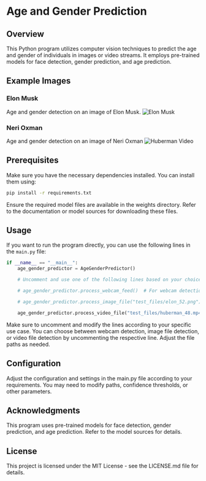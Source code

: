 # Age and Gender Prediction

## Overview

This Python program utilizes computer vision techniques to predict the age and gender of individuals in images or video streams. It employs pre-trained models for face detection, gender prediction, and age prediction.

## Example Images

### Elon Musk
Age and gender detection on an image of Elon Musk.
![Elon Musk](output_files/elon_52.png_preds.jpg)

### Neri Oxman
Age and gender detection on an image of Neri Oxman 
![Huberman Video](output_files/neri_47.png_preds.jpg)

## Prerequisites

Make sure you have the necessary dependencies installed. You can install them using:

```bash
pip install -r requirements.txt
```

Ensure the required model files are available in the weights directory. Refer to the documentation or model sources for downloading these files.

## Usage

If you want to run the program directly, you can use the following lines in the `main.py` file:

```python
if __name__ == "__main__":
    age_gender_predictor = AgeGenderPredictor()

    # Uncomment and use one of the following lines based on your choice:

    # age_gender_predictor.process_webcam_feed()  # For webcam detection

    # age_gender_predictor.process_image_file("test_files/elon_52.png")  # For image file detection

    age_gender_predictor.process_video_file("test_files/huberman_48.mp4")  # For video file detection
```

Make sure to uncomment and modify the lines according to your specific use case. You can choose between webcam detection, image file detection, or video file detection by uncommenting the respective line. Adjust the file paths as needed.


## Configuration
Adjust the configuration and settings in the main.py file according to your requirements. You may need to modify paths, confidence thresholds, or other parameters.

## Acknowledgments
This program uses pre-trained models for face detection, gender prediction, and age prediction. Refer to the model sources for details.

## License
This project is licensed under the MIT License - see the LICENSE.md file for details.